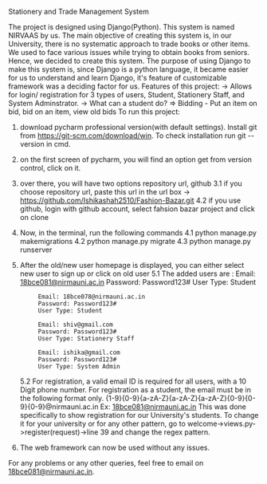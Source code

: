 Stationery and Trade Management System

The project is designed using Django(Python). This system is named NIRVAAS by us.
The main objective of creating this system is, in our University, there is no systematic approach to trade books or other items. We used to face various issues while trying to obtain books from seniors. Hence, we decided to create this system.
The purpose of using Django to make this system is, since Django is a python language, it became easier for us to understand and learn Django, it's feature of customizable framework was a deciding factor for us.
Features of this project:
-> Allows for login/ registration for 3 types of users, Student, Stationery Staff, and System Adminstrator.
-> What can a student do?
	=> Bidding - Put an item on bid, bid on an item, view old bids
To run this project:
1. download pycharm professional version(with default settings). Install git from https://git-scm.com/download/win. To check installation run git --version in cmd.
2. on the first screen of pycharm, you will find an option get from version control, click on it.
3. over there, you will have two options repository url, github	
	3.1 if you choose repository url, paste this url in the url box -> https://github.com/Ishikashah2510/Fashion-Bazar.git
	4.2 if you use github, login with github account, select fahsion bazar project and click on clone
4. Now, in the terminal, run the following commands
	4.1 python manage.py makemigrations
	4.2 python manage.py migrate
	4.3 python manage.py runserver
5. After the old/new user homepage is displayed, you can either select new user to sign up or click on old user
	5.1 The added users are : 
			Email: 18bce081@nirmauni.ac.in 
			Password: Password123#
			User Type: Student
			
			Email: 18bce078@nirmauni.ac.in 
			Password: Password123#
			User Type: Student
			
			Email: shiv@gmail.com
			Password: Password123#
			User Type: Stationery Staff
			
			Email: ishika@gmail.com
			Password: Password123#
			User Type: System Admin
	5.2 For registration, a valid email ID is required for all users, with a 10 Digit phone number.
		For registration as a student, the email must be in the following format only. 
			{1-9}{0-9}{a-zA-Z}{a-zA-Z}{a-zA-Z}{0-9}{0-9}{0-9}@nirmauni.ac.in
			Ex: 18bce081@nirmauni.ac.in
		This was done specifically to show registration for our University's students.
		To change it for your university or for any other pattern, go to welcome->views.py->register(request)->line 39 and change the regex pattern.
6. The web framework can now be used without any issues.

For any problems or any other queries, feel free to email on 18bce081@nirmauni.ac.in.